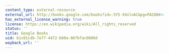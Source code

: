 ```yaml
---
content_type: external-resource
external_url: http://books.google.com/books?id=-SYS-XGnlnAC&pg=PA288#v=onepage
has_external_license_warning: true
license: https://en.wikipedia.org/wiki/All_rights_reserved
status: ''
title: Google Books
uid: b1c01cdb-7e77-4472-b60a-86fbfac0606d
wayback_url: ''
---
```


